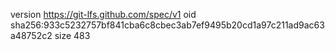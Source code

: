 version https://git-lfs.github.com/spec/v1
oid sha256:933c5232757bf841cba6c8cbec3ab7ef9495b20cd1a97c211ad9ac63a48752c2
size 483
